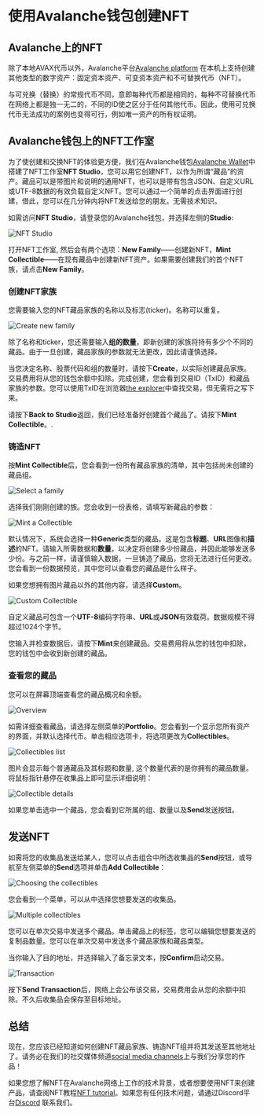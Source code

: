# 使用Avalanche钱包创建NFT

## Avalanche上的NFT

除了本地AVAX代币以外，Avalanche平台[Avalanche platform](../platform/) 在本机上支持创建其他类型的数字资产：固定资本资产、可变资本资产和不可替换代币（NFT）。

与可兑换（替换）的常规代币不同，意即每种代币都是相同的，每种不可替换代币在网络上都是独一无二的，不同的ID使之区分于任何其他代币。因此，使用可兑换代币无法成功的案例也变得可行，例如唯一资产的所有权证明。

## Avalanche钱包上的NFT工作室

为了使创建和交换NFT的体验更方便，我们在Avalanche钱包[Avalanche Wallet](https://wallet.avax.network/)中搭建了NFT工作室**NFT Studio**，您可以用它创建NFT，以作为所谓“藏品”的资产。藏品可以是带图片和说明的通用NFT，也可以是带有包含JSON、自定义URL或UTF-8数据的有效负载自定义NFT。您可以通过一个简单的点击界面进行创建，借此，您可以在几分钟内将NFT发送给您的朋友。无需技术知识。

如需访问**NFT Studio**，请登录您的Avalanche钱包，并选择左侧的**Studio**:

![NFT Studio](../../../.gitbook/assets/nft-studio-01-select.png)

打开NFT工作室, 然后会有两个选项：**New Family**——创建新NFT，**Mint Collectible**——在现有藏品中创建新NFT资产。如果需要创建我们的首个NFT族，请点击**New Family**。

### 创建NFT家族

您需要输入您的NFT藏品家族的名称以及标志\(ticker\)。名称可以重复。

![Create new family](../../../.gitbook/assets/nft-studio-02-family.png)

除了名称和ticker，您还需要输入**组的数量**，即新创建的家族将持有多少个不同的藏品。由于一旦创建，藏品家族的参数就无法更改，因此请谨慎选择。

当您决定名称、股票代码和组的数量时，请按下**Create**，以实际创建藏品家族。交易费用将从您的钱包余额中扣除。完成创建，您会看到交易ID（TxID）和藏品家族的参数。您可以使用TxID在浏览器[the explorer](https://explorer.avax.network/)中查找交易，但无需将之写下来。

请按下**Back to Studio**返回，我们已经准备好创建首个藏品了。请按下**Mint Collectible**。.

### 铸造NFT

按**Mint Collectible**后，您会看到一份所有藏品家族的清单，其中包括尚未创建的藏品组。

![Select a family](../../../.gitbook/assets/nft-studio-03-select-family.png)

选择我们刚刚创建的族。您会收到一份表格，请填写新藏品的参数：

![Mint a Collectible](../../../.gitbook/assets/nft-studio-04-mint.png)

默认情况下，系统会选择一种**Generic**类型的藏品。这是包含**标题**、**URL**图像和**描述**的NFT。请输入所需数据和**数量**，以决定将创建多少份藏品，并因此能够发送多少份。与之前一样，请谨慎输入数据，一旦铸造了藏品，您将无法进行任何更改。您会看到一份数据预览，其中您可以查看您的藏品是什么样子。

如果您想拥有图片藏品以外的其他内容，请选择**Custom**。

![Custom Collectible](../../../.gitbook/assets/nft-studio-05-custom.png)

自定义藏品可包含一个**UTF-8**编码字符串、**URL**或**JSON**有效载荷。数据规模不得超过1024个字节。

您输入并检查数据后，请按下**Mint**来创建藏品。交易费用将从您的钱包中扣除，您的钱包中会收到新创建的藏品。

### 查看您的藏品

您可以在屏幕顶端查看您的藏品概况和余额。

![Overview](../../../.gitbook/assets/nft-studio-06-overview.png)

如需详细查看藏品，请选择左侧菜单的**Portfolio**。您会看到一个显示您所有资产的界面，并默认选择代币。单击相应选项卡，将选项更改为**Collectibles**。

![Collectibles list](../../../.gitbook/assets/nft-studio-07-collectibles.png)

图片会显示每个普通藏品及其标题和数量, 这个数量代表的是你拥有的藏品数量。将鼠标指针悬停在收集品上即可显示详细说明：

![Collectible details](../../../.gitbook/assets/nft-studio-08-detail.png)

如果您单击选中一个藏品，您会看到它所属的组、数量以及**Send**发送按钮。

## 发送NFT

如需将您的收集品发送给某人，您可以点击组合中所选收集品的**Send**按钮，或导航至左侧菜单的**Send**选项并单击**Add Collectible**：

![Choosing the collectibles](../../../.gitbook/assets/nft-studio-09-send.png)

您会看到一个菜单，可以从中选择您想要发送的收集品。

![Multiple collectibles](../../../.gitbook/assets/nft-studio-10-multiple.png)

您可以在单次交易中发送多个藏品。单击藏品上的标签，您可以编辑您想要发送的复制品数量。您可以在单次交易中发送多个藏品家族和藏品类型。

当你输入了目的地址，并选择输入了备忘录文本，按**Confirm**启动交易。

![Transaction](../../../.gitbook/assets/nft-studio-11-send-transaction.png)

按下**Send Transaction**后，网络上会公布该交易，交易费用会从您的余额中扣除。不久后收集品会保存至目标地址。

## 总结

现在，您应该已经知道如何创建NFT藏品家族、铸造NFT组并将其发送至其他地址了。请务必在我们的社交媒体频道[social media channels](https://www.avalabs.org/social)上与我们分享您的作品！

如果您想了解NFT在Avalanche网络上工作的技术背景，或者想要使用NFT来创建产品，请查阅NFT教程[NFT tutorial](creating-a-nft-part-1.md)。如果您有任何技术问题，请通过Discord平台[Discord](https://chat.avalabs.org/) 联系我们。

<!--stackedit_data:
eyJoaXN0b3J5IjpbLTEyMjM3NTM4MzcsMTQwNjY1NjE5NiwtMT
U2NTU3ODU1MiwtNjA1NjgwMzcxLC00NjE3ODE4NDQsLTQ0MjQ5
NzMwOCwxODY1NTQwMzI3LC0xNjI1OTU2MjQzLC04MzU5MjQzMj
YsMTY3ODIxNzYxN119
-->